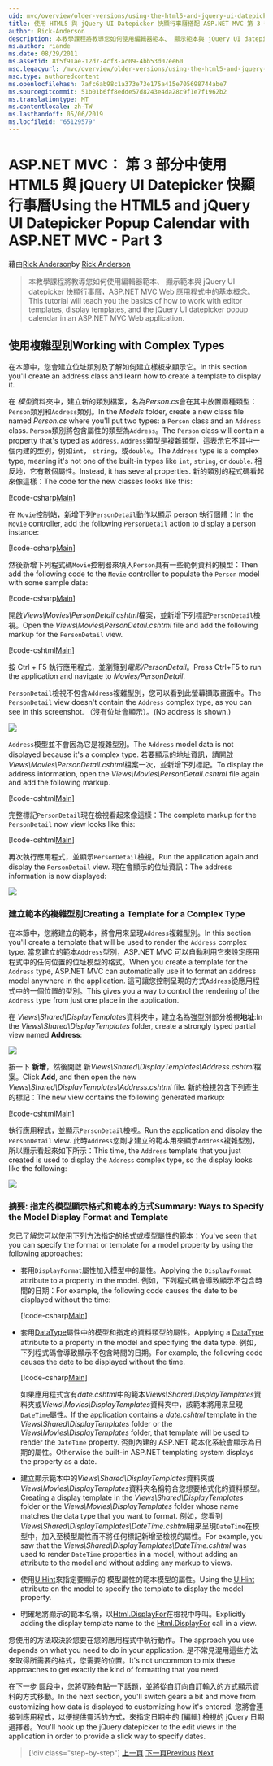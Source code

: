 ```yaml
---
uid: mvc/overview/older-versions/using-the-html5-and-jquery-ui-datepicker-popup-calendar-with-aspnet-mvc/using-the-html5-and-jquery-ui-datepicker-popup-calendar-with-aspnet-mvc-part-3
title: 使用 HTML5 與 jQuery UI Datepicker 快顯行事曆搭配 ASP.NET MVC-第 3 部分 |Microsoft Docs
author: Rick-Anderson
description: 本教學課程將教導您如何使用編輯器範本、 顯示範本與 jQuery UI datepicker 快顯行事曆，ASP.NET MV 中的基本概念...
ms.author: riande
ms.date: 08/29/2011
ms.assetid: 8f5f91ae-12d7-4cf3-ac09-4bb53d07ee60
msc.legacyurl: /mvc/overview/older-versions/using-the-html5-and-jquery-ui-datepicker-popup-calendar-with-aspnet-mvc/using-the-html5-and-jquery-ui-datepicker-popup-calendar-with-aspnet-mvc-part-3
msc.type: authoredcontent
ms.openlocfilehash: 7afc6ab98c1a373e73e175a415e705698744abe7
ms.sourcegitcommit: 51b01b6ff8edde57d8243e4da28c9f1e7f1962b2
ms.translationtype: MT
ms.contentlocale: zh-TW
ms.lasthandoff: 05/06/2019
ms.locfileid: "65129579"
---
```

# <a name="using-the-html5-and-jquery-ui-datepicker-popup-calendar-with-aspnet-mvc---part-3"></a><span data-ttu-id="7f5f9-103">ASP.NET MVC： 第 3 部分中使用 HTML5 與 jQuery UI Datepicker 快顯行事曆</span><span class="sxs-lookup"><span data-stu-id="7f5f9-103">Using the HTML5 and jQuery UI Datepicker Popup Calendar with ASP.NET MVC - Part 3</span></span>

<span data-ttu-id="7f5f9-104">藉由[Rick Anderson]((https://twitter.com/RickAndMSFT))</span><span class="sxs-lookup"><span data-stu-id="7f5f9-104">by [Rick Anderson]((https://twitter.com/RickAndMSFT))</span></span>

> <span data-ttu-id="7f5f9-105">本教學課程將教導您如何使用編輯器範本、 顯示範本與 jQuery UI datepicker 快顯行事曆，ASP.NET MVC Web 應用程式中的基本概念。</span><span class="sxs-lookup"><span data-stu-id="7f5f9-105">This tutorial will teach you the basics of how to work with editor templates, display templates, and the jQuery UI datepicker popup calendar in an ASP.NET MVC Web application.</span></span>

## <a name="working-with-complex-types"></a><span data-ttu-id="7f5f9-106">使用複雜型別</span><span class="sxs-lookup"><span data-stu-id="7f5f9-106">Working with Complex Types</span></span>

<span data-ttu-id="7f5f9-107">在本節中，您會建立位址類別及了解如何建立樣板來顯示它。</span><span class="sxs-lookup"><span data-stu-id="7f5f9-107">In this section you'll create an address class and learn how to create a template to display it.</span></span>

<span data-ttu-id="7f5f9-108">在 *模型*資料夾中，建立新的類別檔案，名為*Person.cs*會在其中放置兩種類型：`Person`類別和`Address`類別。</span><span class="sxs-lookup"><span data-stu-id="7f5f9-108">In the *Models* folder, create a new class file named *Person.cs* where you'll put two types: a `Person` class and an `Address` class.</span></span> <span data-ttu-id="7f5f9-109">`Person`類別將包含屬性的類型為`Address`。</span><span class="sxs-lookup"><span data-stu-id="7f5f9-109">The `Person` class will contain a property that's typed as `Address`.</span></span> <span data-ttu-id="7f5f9-110">`Address`類型是複雜類型，這表示它不其中一個內建的型別，例如`int`， `string`，或`double`。</span><span class="sxs-lookup"><span data-stu-id="7f5f9-110">The `Address` type is a complex type, meaning it's not one of the built-in types like `int`, `string`, or `double`.</span></span> <span data-ttu-id="7f5f9-111">相反地，它有數個屬性。</span><span class="sxs-lookup"><span data-stu-id="7f5f9-111">Instead, it has several properties.</span></span> <span data-ttu-id="7f5f9-112">新的類別的程式碼看起來像這樣：</span><span class="sxs-lookup"><span data-stu-id="7f5f9-112">The code for the new classes looks like this:</span></span>

[!code-csharp[Main](using-the-html5-and-jquery-ui-datepicker-popup-calendar-with-aspnet-mvc-part-3/samples/sample1.cs)]

<span data-ttu-id="7f5f9-113">在 `Movie`控制站，新增下列`PersonDetail`動作以顯示 person 執行個體：</span><span class="sxs-lookup"><span data-stu-id="7f5f9-113">In the `Movie` controller, add the following `PersonDetail` action to display a person instance:</span></span>

[!code-csharp[Main](using-the-html5-and-jquery-ui-datepicker-popup-calendar-with-aspnet-mvc-part-3/samples/sample2.cs)]

<span data-ttu-id="7f5f9-114">然後新增下列程式碼`Movie`控制器來填入`Person`具有一些範例資料的模型：</span><span class="sxs-lookup"><span data-stu-id="7f5f9-114">Then add the following code to the `Movie` controller to populate the `Person` model with some sample data:</span></span>

[!code-csharp[Main](using-the-html5-and-jquery-ui-datepicker-popup-calendar-with-aspnet-mvc-part-3/samples/sample3.cs)]

<span data-ttu-id="7f5f9-115">開啟*Views\Movies\PersonDetail.cshtml*檔案，並新增下列標記`PersonDetail`檢視。</span><span class="sxs-lookup"><span data-stu-id="7f5f9-115">Open the *Views\Movies\PersonDetail.cshtml* file and add the following markup for the `PersonDetail` view.</span></span>

[!code-cshtml[Main](using-the-html5-and-jquery-ui-datepicker-popup-calendar-with-aspnet-mvc-part-3/samples/sample4.cshtml)]

<span data-ttu-id="7f5f9-116">按 Ctrl + F5 執行應用程式，並瀏覽到*電影/PersonDetail*。</span><span class="sxs-lookup"><span data-stu-id="7f5f9-116">Press Ctrl+F5 to run the application and navigate to *Movies/PersonDetail*.</span></span>

<span data-ttu-id="7f5f9-117">`PersonDetail`檢視不包含`Address`複雜型別，您可以看到此螢幕擷取畫面中。</span><span class="sxs-lookup"><span data-stu-id="7f5f9-117">The `PersonDetail` view doesn't contain the `Address` complex type, as you can see in this screenshot.</span></span> <span data-ttu-id="7f5f9-118">（沒有位址會顯示）。</span><span class="sxs-lookup"><span data-stu-id="7f5f9-118">(No address is shown.)</span></span>

![](using-the-html5-and-jquery-ui-datepicker-popup-calendar-with-aspnet-mvc-part-3/_static/image1.png)

<span data-ttu-id="7f5f9-119">`Address`模型並不會因為它是複雜型別。</span><span class="sxs-lookup"><span data-stu-id="7f5f9-119">The `Address` model data is not displayed because it's a complex type.</span></span> <span data-ttu-id="7f5f9-120">若要顯示的地址資訊，請開啟*Views\Movies\PersonDetail.cshtml*檔案一次，並新增下列標記。</span><span class="sxs-lookup"><span data-stu-id="7f5f9-120">To display the address information, open the *Views\Movies\PersonDetail.cshtml* file again and add the following markup.</span></span>

[!code-cshtml[Main](using-the-html5-and-jquery-ui-datepicker-popup-calendar-with-aspnet-mvc-part-3/samples/sample5.cshtml)]

<span data-ttu-id="7f5f9-121">完整標記`PersonDetail`現在檢視看起來像這樣：</span><span class="sxs-lookup"><span data-stu-id="7f5f9-121">The complete markup for the `PersonDetail` now view looks like this:</span></span>

[!code-cshtml[Main](using-the-html5-and-jquery-ui-datepicker-popup-calendar-with-aspnet-mvc-part-3/samples/sample6.cshtml)]

<span data-ttu-id="7f5f9-122">再次執行應用程式，並顯示`PersonDetail`檢視。</span><span class="sxs-lookup"><span data-stu-id="7f5f9-122">Run the application again and display the `PersonDetail` view.</span></span> <span data-ttu-id="7f5f9-123">現在會顯示的位址資訊：</span><span class="sxs-lookup"><span data-stu-id="7f5f9-123">The address information is now displayed:</span></span>

![](using-the-html5-and-jquery-ui-datepicker-popup-calendar-with-aspnet-mvc-part-3/_static/image2.png)

### <a name="creating-a-template-for-a-complex-type"></a><span data-ttu-id="7f5f9-124">建立範本的複雜型別</span><span class="sxs-lookup"><span data-stu-id="7f5f9-124">Creating a Template for a Complex Type</span></span>

<span data-ttu-id="7f5f9-125">在本節中，您將建立的範本，將會用來呈現`Address`複雜型別。</span><span class="sxs-lookup"><span data-stu-id="7f5f9-125">In this section you'll create a template that will be used to render the `Address` complex type.</span></span> <span data-ttu-id="7f5f9-126">當您建立的範本`Address`型別，ASP.NET MVC 可以自動利用它來設定應用程式中的任何位置的位址模型的格式。</span><span class="sxs-lookup"><span data-stu-id="7f5f9-126">When you create a template for the `Address` type, ASP.NET MVC can automatically use it to format an address model anywhere in the application.</span></span> <span data-ttu-id="7f5f9-127">這可讓您控制呈現的方式`Address`從應用程式中的一個位置的型別。</span><span class="sxs-lookup"><span data-stu-id="7f5f9-127">This gives you a way to control the rendering of the `Address` type from just one place in the application.</span></span>

<span data-ttu-id="7f5f9-128">在  *Views\Shared\DisplayTemplates*資料夾中，建立名為強型別部分檢視**地址**:</span><span class="sxs-lookup"><span data-stu-id="7f5f9-128">In the *Views\Shared\DisplayTemplates* folder, create a strongly typed partial view named **Address**:</span></span>

![](using-the-html5-and-jquery-ui-datepicker-popup-calendar-with-aspnet-mvc-part-3/_static/image3.png)

<span data-ttu-id="7f5f9-129">按一下 **新增**，然後開啟 新*Views\Shared\DisplayTemplates\Address.cshtml*檔案。</span><span class="sxs-lookup"><span data-stu-id="7f5f9-129">Click **Add**, and then open the new *Views\Shared\DisplayTemplates\Address.cshtml* file.</span></span> <span data-ttu-id="7f5f9-130">新的檢視包含下列產生的標記：</span><span class="sxs-lookup"><span data-stu-id="7f5f9-130">The new view contains the following generated markup:</span></span>

[!code-cshtml[Main](using-the-html5-and-jquery-ui-datepicker-popup-calendar-with-aspnet-mvc-part-3/samples/sample7.cshtml)]

<span data-ttu-id="7f5f9-131">執行應用程式，並顯示`PersonDetail`檢視。</span><span class="sxs-lookup"><span data-stu-id="7f5f9-131">Run the application and display the `PersonDetail` view.</span></span> <span data-ttu-id="7f5f9-132">此時`Address`您剛才建立的範本用來顯示`Address`複雜型別，所以顯示看起來如下所示：</span><span class="sxs-lookup"><span data-stu-id="7f5f9-132">This time, the `Address` template that you just created is used to display the `Address` complex type, so the display looks like the following:</span></span>

![](using-the-html5-and-jquery-ui-datepicker-popup-calendar-with-aspnet-mvc-part-3/_static/image4.png)

### <a name="summary-ways-to-specify-the-model-display-format-and-template"></a><span data-ttu-id="7f5f9-133">摘要: 指定的模型顯示格式和範本的方式</span><span class="sxs-lookup"><span data-stu-id="7f5f9-133">Summary: Ways to Specify the Model Display Format and Template</span></span>

<span data-ttu-id="7f5f9-134">您已了解您可以使用下列方法指定的格式或模型屬性的範本：</span><span class="sxs-lookup"><span data-stu-id="7f5f9-134">You've seen that you can specify the format or template for a model property by using the following approaches:</span></span>

- <span data-ttu-id="7f5f9-135">套用`DisplayFormat`屬性加入模型中的屬性。</span><span class="sxs-lookup"><span data-stu-id="7f5f9-135">Applying the `DisplayFormat` attribute to a property in the model.</span></span> <span data-ttu-id="7f5f9-136">例如，下列程式碼會導致顯示不包含時間的日期：</span><span class="sxs-lookup"><span data-stu-id="7f5f9-136">For example, the following code causes the date to be displayed without the time:</span></span>

    [!code-csharp[Main](using-the-html5-and-jquery-ui-datepicker-popup-calendar-with-aspnet-mvc-part-3/samples/sample8.cs)]
- <span data-ttu-id="7f5f9-137">套用[DataType](https://msdn.microsoft.com/library/system.componentmodel.dataannotations.datatype.aspx)屬性中的模型和指定的資料類型的屬性。</span><span class="sxs-lookup"><span data-stu-id="7f5f9-137">Applying a [DataType](https://msdn.microsoft.com/library/system.componentmodel.dataannotations.datatype.aspx) attribute to a property in the model and specifying the data type.</span></span> <span data-ttu-id="7f5f9-138">例如，下列程式碼會導致顯示不包含時間的日期。</span><span class="sxs-lookup"><span data-stu-id="7f5f9-138">For example, the following code causes the date to be displayed without the time.</span></span>

    [!code-csharp[Main](using-the-html5-and-jquery-ui-datepicker-popup-calendar-with-aspnet-mvc-part-3/samples/sample9.cs)]

    <span data-ttu-id="7f5f9-139">如果應用程式含有*date.cshtml*中的範本*Views\Shared\DisplayTemplates*資料夾或*Views\Movies\DisplayTemplates*資料夾中，該範本將用來呈現`DateTime`屬性。</span><span class="sxs-lookup"><span data-stu-id="7f5f9-139">If the application contains a *date.cshtml* template in the *Views\Shared\DisplayTemplates* folder or the *Views\Movies\DisplayTemplates* folder, that template will be used to render the `DateTime` property.</span></span> <span data-ttu-id="7f5f9-140">否則內建的 ASP.NET 範本化系統會顯示為日期的屬性。</span><span class="sxs-lookup"><span data-stu-id="7f5f9-140">Otherwise the built-in ASP.NET templating system displays the property as a date.</span></span>
- <span data-ttu-id="7f5f9-141">建立顯示範本中的*Views\Shared\DisplayTemplates*資料夾或*Views\Movies\DisplayTemplates*資料夾名稱符合您想要格式化的資料類型。</span><span class="sxs-lookup"><span data-stu-id="7f5f9-141">Creating a display template in the *Views\Shared\DisplayTemplates* folder or the *Views\Movies\DisplayTemplates* folder whose name matches the data type that you want to format.</span></span> <span data-ttu-id="7f5f9-142">例如，您看到*Views\Shared\DisplayTemplates\DateTime.cshtml*用來呈現`DateTime`在模型中，加入至模型屬性而不將任何標記新增至檢視的屬性。</span><span class="sxs-lookup"><span data-stu-id="7f5f9-142">For example, you saw that the *Views\Shared\DisplayTemplates\DateTime.cshtml* was used to render `DateTime` properties in a model, without adding an attribute to the model and without adding any markup to views.</span></span>
- <span data-ttu-id="7f5f9-143">使用[UIHint](https://msdn.microsoft.com/library/system.componentmodel.dataannotations.uihintattribute.uihint.aspx)來指定要顯示的 模型屬性的範本模型的屬性。</span><span class="sxs-lookup"><span data-stu-id="7f5f9-143">Using the [UIHint](https://msdn.microsoft.com/library/system.componentmodel.dataannotations.uihintattribute.uihint.aspx) attribute on the model to specify the template to display the model property.</span></span>
- <span data-ttu-id="7f5f9-144">明確地將顯示的範本名稱，以[Html.DisplayFor](https://msdn.microsoft.com/library/ee407420.aspx)在檢視中呼叫。</span><span class="sxs-lookup"><span data-stu-id="7f5f9-144">Explicitly adding the display template name to the [Html.DisplayFor](https://msdn.microsoft.com/library/ee407420.aspx) call in a view.</span></span>

<span data-ttu-id="7f5f9-145">您使用的方法取決於您要在您的應用程式中執行動作。</span><span class="sxs-lookup"><span data-stu-id="7f5f9-145">The approach you use depends on what you need to do in your application.</span></span> <span data-ttu-id="7f5f9-146">是不常見混用這些方法來取得所需要的格式，您需要的位置。</span><span class="sxs-lookup"><span data-stu-id="7f5f9-146">It's not uncommon to mix these approaches to get exactly the kind of formatting that you need.</span></span>

<span data-ttu-id="7f5f9-147">在下一步 區段中，您將切換有點一下話題，並將從自訂向自訂輸入的方式顯示資料的方式移動。</span><span class="sxs-lookup"><span data-stu-id="7f5f9-147">In the next section, you'll switch gears a bit and move from customizing how data is displayed to customizing how it's entered.</span></span> <span data-ttu-id="7f5f9-148">您將會連接到應用程式，以便提供靈活的方式，來指定日期中的 [編輯] 檢視的 jQuery 日期選擇器。</span><span class="sxs-lookup"><span data-stu-id="7f5f9-148">You'll hook up the jQuery datepicker to the edit views in the application in order to provide a slick way to specify dates.</span></span>

> [!div class="step-by-step"]
> <span data-ttu-id="7f5f9-149">[上一頁](using-the-html5-and-jquery-ui-datepicker-popup-calendar-with-aspnet-mvc-part-2.md)
> [下一頁](using-the-html5-and-jquery-ui-datepicker-popup-calendar-with-aspnet-mvc-part-4.md)</span><span class="sxs-lookup"><span data-stu-id="7f5f9-149">[Previous](using-the-html5-and-jquery-ui-datepicker-popup-calendar-with-aspnet-mvc-part-2.md)
[Next](using-the-html5-and-jquery-ui-datepicker-popup-calendar-with-aspnet-mvc-part-4.md)</span></span>
